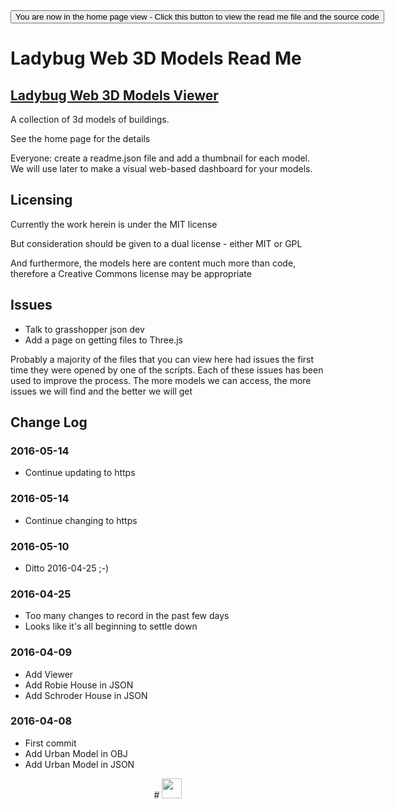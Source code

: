 <span style=display:none; >
[You are now in a GitHub source code view - click this link to view the home page]
( https://ladybug-analysis-tools.github.io/3d-models/ "View file as a web page." ) </span>
<input type=button onclick=window.location.href='https://github.com/ladybug-analysis-tools/3d-models/';
value='You are now in the home page view - Click this button to view the read me file and the source code' >

Ladybug Web 3D Models Read Me
===

## [Ladybug Web 3D Models Viewer]( https://ladybug-analysis-tools.github.io/3d-models/ )

A collection of 3d models of buildings.

See the home page for the details

Everyone: create a readme.json file and add a thumbnail for each model. We will use later to make a visual web-based dashboard for your models.


## Licensing

Currently the work herein is under the MIT license

But consideration should be given to a dual license - either MIT or GPL

And furthermore, the models here are content much more than code, therefore a Creative Commons license may be appropriate

## Issues

* Talk to grasshopper json dev
* Add a page on getting files to Three.js

Probably a majority of the files that you can view here had issues the first time they were opened by one of the scripts.
Each of these issues has been used to improve the process.
The more models we can access, the more issues we will find and the better we will get



## Change Log

### 2016-05-14

* Continue updating to https

### 2016-05-14

* Continue changing to https

### 2016-05-10

* Ditto 2016-04-25 ;-)

### 2016-04-25

* Too many changes to record in the past few days
* Looks like it's all beginning to settle down



### 2016-04-09

* Add Viewer
* Add Robie House in JSON
* Add Schroder House in JSON

### 2016-04-08

* First commit
* Add Urban Model in OBJ
* Add Urban Model in JSON


<center title="dingbat" >
# <a href=javascript:window.scrollTo(0,0); style=text-decoration:none; ><img src="http://ladybug-tools.github.io/images/ladybug_tools_logo.png" width=32 ></a>
</center>
